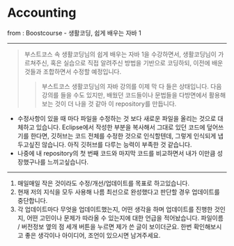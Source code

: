 # Accounting
from : Boostcourse - 생활코딩, 쉽게 배우는 자바 1
 * * *

> 부스트코스 속 생활코딩님의 쉽게 배우는 자바 1을 수강하면서, 생활코딩님이 가르쳐주신, 혹은 실습으로 직접 알려주신 방법을 기반으로 코딩하되, 이전에 배운 것들과 조합하면서 수정할 예정입니다.  
> > 부스트코스 생활코딩님의 자바 강의를 이제 막 다 들은 상태입니다. 다음 강의를 들을 수도 있지만, 배웠던 코드들이나 문법들을 다방면에서 활용해보는 것이 더 나을 것 같아 이 repository를 만듭니다. 

* 수정사항이 있을 때 마다 파일을 수정하는 것 보다 새로운 파일을 올리는 것으로 대체하고 있습니다. Eclipse에서 작성한 부분을 복사해서 그대로 있던 코드에 덮어쓰기를 한다면, 깃허브는 코드 전체를 수정한 것으로 인식할텐데, 그렇게 인식되게 냅두고싶진 않습니다. 아직 깃허브를 다루는 능력이 부족한 것 같습니다.
* 나중에 내 repository의 첫 번째 코드와 마지막 코드를 비교하면서 내가 이만큼 성장했구나를 느끼고싶습니다.

* * *

1. 매일매일 작은 것이라도 수정/개선/업데이트를 목표로 하고있습니다.
2. 현재 저의 지식을 모두 사용해 나름 최선으로 완성했다고 판단할 경우 업데이트를 중단합니다.
3. 각 업데이트마다 무엇을 업데이트했는지, 어떤 생각을 하며 업데이트를 진행한 것인지, 어떤 고민이나 문제가 따라올 수 있는지에 대한 언급을 적어놨습니다. 파일이름 / 버전정보 옆의 점 세개 버튼을 누르면 제가 쓴 글이 보이더군요. 한번 확인해보시고 좋은 생각이나 아이디어, 조언이 있으시면 남겨주세요. 
